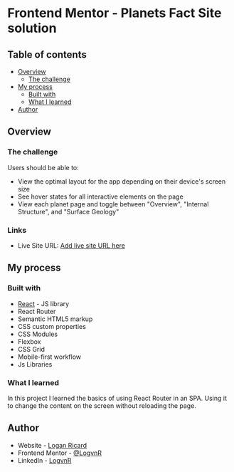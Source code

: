 # Frontend Mentor - Planets Fact Site solution

## Table of contents

- [Overview](#overview)
  - [The challenge](#the-challenge)
- [My process](#my-process)
  - [Built with](#built-with)
  - [What I learned](#what-i-learned)
- [Author](#author)

## Overview

### The challenge

Users should be able to:

- View the optimal layout for the app depending on their device's screen size
- See hover states for all interactive elements on the page
- View each planet page and toggle between "Overview", "Internal Structure", and "Surface Geology"

### Links

- Live Site URL: [Add live site URL here](https://your-live-site-url.com)

## My process

### Built with

- [React](https://reactjs.org/) - JS library
- React Router
- Semantic HTML5 markup
- CSS custom properties
- CSS Modules
- Flexbox
- CSS Grid
- Mobile-first workflow
- Js Libraries

### What I learned

In this project I learned the basics of using React Router in an SPA. Using it to change the content on the screen without reloading the page.

## Author

- Website - [Logan Ricard](https://www.logvnjs.dev)
- Frontend Mentor - [@LogvnR](https://www.frontendmentor.io/profile/LogvnR)
- LinkedIn - [LogvnR](https://www.linkedin.com/in/logvnr/)

